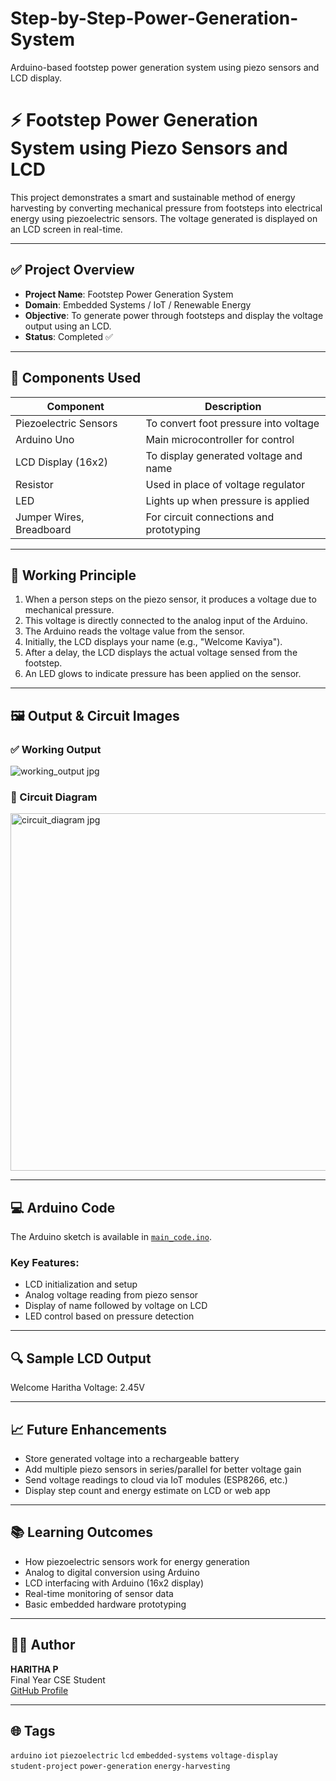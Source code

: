 # Step-by-Step-Power-Generation-System
Arduino-based footstep power generation system using piezo sensors and LCD display.
# ⚡ Footstep Power Generation System using Piezo Sensors and LCD

This project demonstrates a smart and sustainable method of energy harvesting by converting mechanical pressure from footsteps into electrical energy using piezoelectric sensors. The voltage generated is displayed on an LCD screen in real-time.

---

## ✅ Project Overview

- **Project Name**: Footstep Power Generation System
- **Domain**: Embedded Systems / IoT / Renewable Energy
- **Objective**: To generate power through footsteps and display the voltage output using an LCD.
- **Status**: Completed ✅

---

## 🔧 Components Used

| Component               | Description                                |
|------------------------|---------------------------------------------|
| Piezoelectric Sensors  | To convert foot pressure into voltage       |
| Arduino Uno            | Main microcontroller for control            |
| LCD Display (16x2)     | To display generated voltage and name       |
| Resistor               | Used in place of voltage regulator          |
| LED                    | Lights up when pressure is applied          |
| Jumper Wires, Breadboard | For circuit connections and prototyping   |

---

## 🧠 Working Principle

1. When a person steps on the piezo sensor, it produces a voltage due to mechanical pressure.
2. This voltage is directly connected to the analog input of the Arduino.
3. The Arduino reads the voltage value from the sensor.
4. Initially, the LCD displays your name (e.g., "Welcome Kaviya").
5. After a delay, the LCD displays the actual voltage sensed from the footstep.
6. An LED glows to indicate pressure has been applied on the sensor.

---

## 🖼️ Output & Circuit Images

### ✅ Working Output

![working_output jpg](https://github.com/user-attachments/assets/88c4d9c0-12de-4af3-930d-8e8920039049)

### 🧪 Circuit Diagram

<img width="811" height="572" alt="circuit_diagram jpg" src="https://github.com/user-attachments/assets/c07b7fc0-4b7a-4ae4-b709-20768a14ba24" />

---

## 💻 Arduino Code

The Arduino sketch is available in [`main_code.ino`](main_code.ino).

### Key Features:
- LCD initialization and setup
- Analog voltage reading from piezo sensor
- Display of name followed by voltage on LCD
- LED control based on pressure detection

---

## 🔍 Sample LCD Output

Welcome Haritha
Voltage: 2.45V

---

## 📈 Future Enhancements

- Store generated voltage into a rechargeable battery
- Add multiple piezo sensors in series/parallel for better voltage gain
- Send voltage readings to cloud via IoT modules (ESP8266, etc.)
- Display step count and energy estimate on LCD or web app

---

## 📚 Learning Outcomes

- How piezoelectric sensors work for energy generation
- Analog to digital conversion using Arduino
- LCD interfacing with Arduino (16x2 display)
- Real-time monitoring of sensor data
- Basic embedded hardware prototyping

---

## 🧑‍💻 Author

**HARITHA P**  
Final Year CSE Student  
[GitHub Profile](https://github.com/P-HARITHA)

---

## 🌐 Tags

`arduino` `iot` `piezoelectric` `lcd` `embedded-systems` `voltage-display`  
`student-project` `power-generation` `energy-harvesting`
